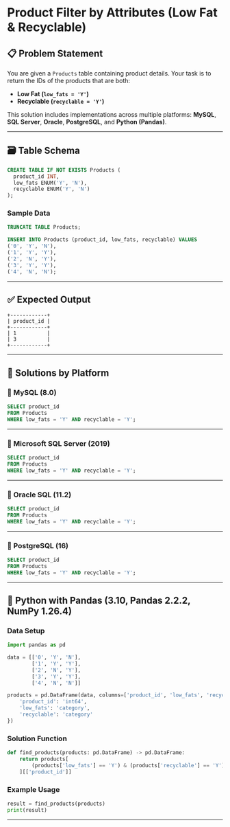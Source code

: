 
# Product Filter by Attributes (Low Fat & Recyclable)

## 📋 Problem Statement

You are given a `Products` table containing product details. Your task is to return the IDs of the products that are both:

- **Low Fat (`low_fats = 'Y'`)**
- **Recyclable (`recyclable = 'Y'`)**

This solution includes implementations across multiple platforms: **MySQL**, **SQL Server**, **Oracle**, **PostgreSQL**, and **Python (Pandas)**.

---

## 🗃️ Table Schema

```sql
CREATE TABLE IF NOT EXISTS Products (
  product_id INT,
  low_fats ENUM('Y', 'N'),
  recyclable ENUM('Y', 'N')
);
```

### Sample Data

```sql
TRUNCATE TABLE Products;

INSERT INTO Products (product_id, low_fats, recyclable) VALUES
('0', 'Y', 'N'),
('1', 'Y', 'Y'),
('2', 'N', 'Y'),
('3', 'Y', 'Y'),
('4', 'N', 'N');
```

---

## ✅ Expected Output

```
+------------+
| product_id |
+------------+
| 1          |
| 3          |
+------------+
```

---

## 💾 Solutions by Platform

### 🔹 MySQL (8.0)

```sql
SELECT product_id
FROM Products
WHERE low_fats = 'Y' AND recyclable = 'Y';
```

---

### 🔸 Microsoft SQL Server (2019)

```sql
SELECT product_id
FROM Products
WHERE low_fats = 'Y' AND recyclable = 'Y';
```

---

### 🔸 Oracle SQL (11.2)

```sql
SELECT product_id
FROM Products
WHERE low_fats = 'Y' AND recyclable = 'Y';
```

---

### 🔸 PostgreSQL (16)

```sql
SELECT product_id
FROM Products
WHERE low_fats = 'Y' AND recyclable = 'Y';
```

---

## 🐍 Python with Pandas (3.10, Pandas 2.2.2, NumPy 1.26.4)

### Data Setup

```python
import pandas as pd

data = [['0', 'Y', 'N'], 
        ['1', 'Y', 'Y'], 
        ['2', 'N', 'Y'], 
        ['3', 'Y', 'Y'], 
        ['4', 'N', 'N']]

products = pd.DataFrame(data, columns=['product_id', 'low_fats', 'recyclable']).astype({
    'product_id': 'int64',
    'low_fats': 'category',
    'recyclable': 'category'
})
```

### Solution Function

```python
def find_products(products: pd.DataFrame) -> pd.DataFrame:
    return products[
        (products['low_fats'] == 'Y') & (products['recyclable'] == 'Y')
    ][['product_id']]
```

### Example Usage

```python
result = find_products(products)
print(result)
```

---

